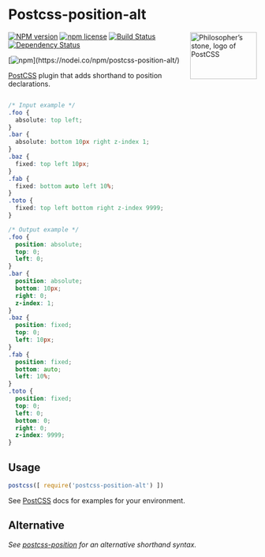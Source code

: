 # Postcss-position-alt

<img align="right" width="135" height="95"
  title="Philosopher’s stone, logo of PostCSS"
  src="http://postcss.github.io/postcss/logo-leftp.png">

[![NPM version][npm-image]][npm-url] [![npm license](http://img.shields.io/npm/l/postcss-position-alt.svg)](https://www.npmjs.org/package/postcss-position-alt) [![Build Status][ci-img]][ci] [![Dependency Status][daviddm-image]][daviddm-url]

[![npm](https://nodei.co/npm/postcss-position-alt.svg?)](https://nodei.co/npm/postcss-position-alt/)

[PostCSS] plugin that adds shorthand to position declarations.

[PostCSS]: https://github.com/postcss/postcss
[ci-img]:  https://travis-ci.org/sylvainbaronnet/postcss-position-alt.svg
[ci]:      https://travis-ci.org/sylvainbaronnet/postcss-position-alt
[npm-url]: https://www.npmjs.com/package/postcss-position-alt
[npm-image]: https://badge.fury.io/js/postcss-position.svg
[daviddm-image]: https://david-dm.org/sylvainbaronnet/postcss-position-alt.svg
[daviddm-url]: https://david-dm.org/sylvainbaronnet/postcss-position-alt



```css

/* Input example */
.foo {
  absolute: top left;
}
.bar {
  absolute: bottom 10px right z-index 1;
}
.baz {
  fixed: top left 10px;
}
.fab {
  fixed: bottom auto left 10%;
}
.toto {
  fixed: top left bottom right z-index 9999;
}
```

```css
/* Output example */
.foo {
  position: absolute;
  top: 0;
  left: 0;
}
.bar {
  position: absolute;
  bottom: 10px;
  right: 0;
  z-index: 1;
}
.baz {
  position: fixed;
  top: 0;
  left: 10px;
}
.fab {
  position: fixed;
  bottom: auto;
  left: 10%;
}
.toto {
  position: fixed;
  top: 0;
  left: 0;
  bottom: 0;
  right: 0;
  z-index: 9999;
}
```

## Usage

```js
postcss([ require('postcss-position-alt') ])
```

See [PostCSS] docs for examples for your environment.


## Alternative 

*See [postcss-position](https://github.com/seaneking/postcss-position) for an alternative shorthand syntax.*